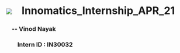 # <img src="https://www.innomatics.in/wp-content/uploads/2020/01/Innomatics-Research-Labs-Logo-Best-Data-Science-Digital-Marketing-training-Institue-in-Hyderabad-India-Awarded-by-TOI.png" >   &nbsp;&nbsp; Innomatics_Internship_APR_21      

###       &nbsp;&nbsp;&nbsp;       -- Vinod Nayak     
###       &nbsp;&nbsp;&nbsp;&nbsp;&nbsp;&nbsp;&nbsp;          Intern ID : IN30032



